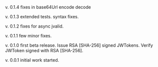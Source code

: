 v. 0.1.4    fixes in base64Url encode decode

v. 0.1.3    extended tests. syntax fixes.

v. 0.1.2    fixes for async jvalid.

v. 0.1.1    few minor fixes.

v. 0.1.0    first beta release.
            Issue RSA [SHA-256] signed JWTokens. Verify JWToken signed with RSA [SHA-256].

v. 0.0.1    initial work started.
